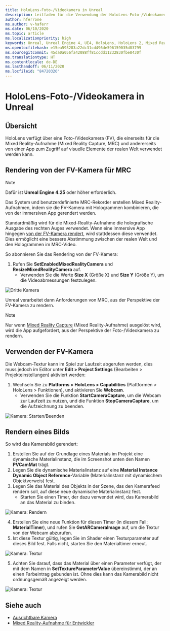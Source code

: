 ```yaml
---
title: HoloLens-Foto-/Videokamera in Unreal
description: Leitfaden für die Verwendung der HoloLens-Foto-/Videokamera in Unreal
author: hferrone
ms.author: v-haferr
ms.date: 06/10/2020
ms.topic: article
ms.localizationpriority: high
keywords: Unreal, Unreal Engine 4, UE4, HoloLens, HoloLens 2, Mixed Reality, Entwicklung, Features, Dokumentation, Leitfäden, Hologramme, Kamera, FV-Kamera, MRC
ms.openlocfilehash: e15ea593283a22dc31cd496de596159035d83799
ms.sourcegitcommit: 45da0a056fa42088ff81ccdd11232830fbe8430f
ms.translationtype: HT
ms.contentlocale: de-DE
ms.lasthandoff: 06/11/2020
ms.locfileid: "84720326"
---
```

# <a name="hololens-photovideo-camera-in-unreal"></a>HoloLens-Foto-/Videokamera in Unreal

## <a name="overview"></a>Übersicht

HoloLens verfügt über eine Foto-/Videokamera (FV), die einerseits für die Mixed Reality-Aufnahme (Mixed Reality Capture, MRC) und andererseits von einer App zum Zugriff auf visuelle Elemente der realen Welt verwendet werden kann.

## <a name="render-from-the-pv-camera-for-mrc"></a>Rendering von der FV-Kamera für MRC

> [!NOTE]
> Dafür ist **Unreal Engine 4.25** oder höher erforderlich.

Das System und benutzerdefinierte MRC-Rekorder erstellen Mixed Reality-Aufnahmen, indem sie die FV-Kamera mit Hologrammen kombinieren, die von der immersiven App gerendert werden.

Standardmäßig wird für die Mixed-Reality-Aufnahme die holografische Ausgabe des rechten Auges verwendet. Wenn eine immersive App hingegen [von der FV-Kamera rendert](mixed-reality-capture-for-developers.md#render-from-the-pv-camera-opt-in), wird stattdessen diese verwendet. Dies ermöglicht eine bessere Abstimmung zwischen der realen Welt und den Hologrammen im MRC-Video.

So abonnieren Sie das Rendering von der FV-Kamera:

1. Rufen Sie **SetEnabledMixedRealityCamera** und **ResizeMixedRealityCamera** auf.
    * Verwenden Sie die Werte **Size X** (Größe X) und **Size Y** (Größe Y), um die Videoabmessungen festzulegen.

![Dritte Kamera](images/unreal-camera-3rd.PNG)

Unreal verarbeitet dann Anforderungen von MRC, aus der Perspektive der FV-Kamera zu rendern.

> [!NOTE]
> Nur wenn [Mixed Reality Capture](mixed-reality-capture.md) (Mixed Reality-Aufnahme) ausgelöst wird, wird die App aufgefordert, aus der Perspektive der Foto-/Videokamera zu rendern.

## <a name="using-the-pv-camera"></a>Verwenden der FV-Kamera

Die Webcam-Textur kann im Spiel zur Laufzeit abgerufen werden, dies muss jedoch im Editor unter **Edit > Project Settings** (Bearbeiten > Projekteinstellungen) aktiviert werden:
1. Wechseln Sie zu **Platforms > HoloLens > Capabilities** (Plattformen > HoloLens > Funktionen), und aktivieren Sie **Webcam**.
    * Verwenden Sie die Funktion **StartCameraCapture**, um die Webcam zur Laufzeit zu nutzen, und die Funktion **StopCameraCapture**, um die Aufzeichnung zu beenden.

![Kamera: Starten/Beenden](images/unreal-camera-startstop.PNG)

## <a name="rendering-an-image"></a>Rendern eines Bilds
So wird das Kamerabild gerendert:
1. Erstellen Sie auf der Grundlage eines Materials im Projekt eine dynamische Materialinstanz, die im Screenshot unten den Namen **PVCamMat** trägt.  
2. Legen Sie die dynamische Materialinstanz auf eine **Material Instance Dynamic Object Reference**-Variable (Materialinstanz mit dynamischem Objektverweis) fest.  
3. Legen Sie das Material des Objekts in der Szene, das den Kamerafeed rendern soll, auf diese neue dynamische Materialinstanz fest.
    * Starten Sie einen Timer, der dazu verwendet wird, das Kamerabild an das Material zu binden. 

![Kamera: Rendern](images/unreal-camera-render.PNG)

4. Erstellen Sie eine neue Funktion für diesen Timer (in diesem Fall: **MaterialTimer**), und rufen Sie **GetARCameraImage** auf, um die Textur von der Webcam abzurufen.  
5. Ist diese Textur gültig, legen Sie im Shader einen Texturparameter auf dieses Bild fest.  Falls nicht, starten Sie den Materialtimer erneut. 

![Kamera: Textur](images/unreal-camera-texture.PNG)

5. Achten Sie darauf, dass das Material über einen Parameter verfügt, der mit dem Namen in **SetTextureParameterValue** übereinstimmt, der an einen Farbeintrag gebunden ist. Ohne dies kann das Kamerabild nicht ordnungsgemäß angezeigt werden.

![Kamera: Textur](images/unreal-camera-material.PNG)

## <a name="see-also"></a>Siehe auch
* [Ausrichtbare Kamera](locatable-camera.md)
* [Mixed Reality-Aufnahme für Entwickler](mixed-reality-capture-for-developers.md)

